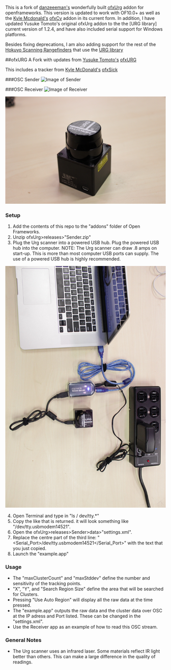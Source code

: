 This is a fork of [danzeeeman's](https://github.com/danzeeeman) wonderfully built [ofxUrg](https://github.com/danzeeeman/ofxUrg) addon for openframeworks. This version is updated to work with OF10.0+ as well as the [Kyle Mcdonald's](https://github.com/kylemcdonald) [ofxCv](https://github.com/kylemcdonald/ofxCv) addon in its current form. In addition, I have updated Yusuke Tomoto's original ofxUrg addon to the the [URG library] current version of 1.2.4, and have also included serial support for Windows platforms.

Besides fixing deprecations, I am also adding support for the rest of the [Hokuyo Scanning Rangefinders](https://www.hokuyo-aut.jp/) that use the [URG library](https://sourceforge.net/p/urgnetwork/wiki/top_en/)

##ofxURG
A Fork with updates from [Yusuke Tomoto's](https://github.com/yusuketomoto) [ofxURG](https://github.com/yusuketomoto/ofxUrg)

This includes a tracker from [Kyle McDonald's](https://github.com/kylemcdonald) [ofxSick](https://github.com/ZigelbaumCoelho/ofxSick)

###OSC Sender
![Image of Sender](https://raw.githubusercontent.com/danthemellowman/ofxUrg/master/images/sender.png)


###OSC Receiver
![Image of Receiver](https://raw.githubusercontent.com/danthemellowman/ofxUrg/master/images/receiver.png)

![Image of device](https://raw.githubusercontent.com/danthemellowman/ofxUrg/master/images/device.JPG)
### Setup
1. Add the contents of this repo to the "addons" folder of Open Frameworks.
2. Unzip ofxUrg>releases>"Sender.zip"
3. Plug the Urg scanner into a powered USB hub. Plug the powered USB hub into the computer. NOTE: The Urg scanner can draw .8 amps on start-up. This is more than most computer USB ports can supply. The use of a powered USB hub is highly recommended.

![Image of device](https://raw.githubusercontent.com/danthemellowman/ofxUrg/master/images/physical_setup.JPG)

4. Open Terminal and type in "ls / dev/tty.*"
5. Copy the like that is returned. it will look something like "/dev/tty.usbmodem14521".
6. Open the ofxUrg>releases>Sender>data>"settings.xml".
7. Replace the centre part of the third line: "<Serial_Port>/dev/tty.usbmodem14521</Serial_Port>" with the text that you just copied.
8. Launch the "example.app"

### Usage
- The "maxClusterCount" and "maxStddev" define the number and sensitivity of the tracking points.
- "X", "Y", and "Search Region Size" define the area that will be searched for Clusters.
- Pressing "Use Auto Region" will display all the raw data at the time pressed.
- The "example.app" outputs the raw data and the cluster data over OSC at the IP adress and Port listed. These can be changed in the "settings.xml".
- Use the Receiver app as an example of how to read this OSC stream.


### General Notes
- The Urg scanner uses an infrared laser. Some materials reflect IR light better than others. This can make a large difference in the quality of readings.
